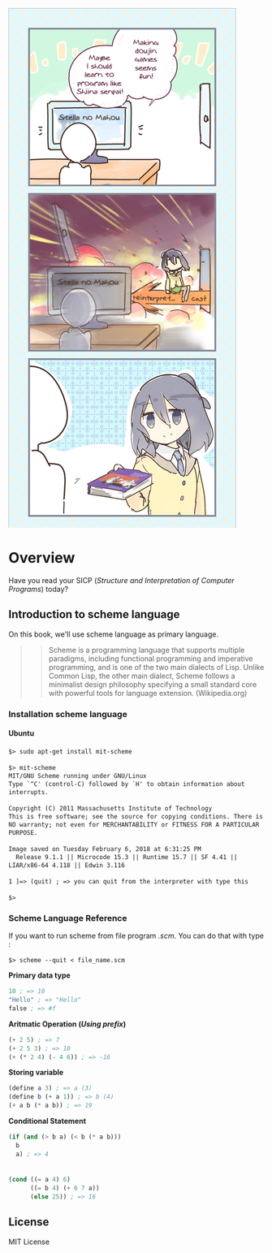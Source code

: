 ![image.jpg](assets/Murakami_Shiina_SICP.jpg)

# Overview
Have you read your SICP (*Structure and Interpretation of Computer Programs*) today?

## Introduction to scheme language
On this book, we'll use scheme language as primary language.

>> Scheme is a programming language that supports multiple paradigms, including functional programming and imperative programming, and is one of the two main dialects of Lisp. Unlike Common Lisp, the other main dialect, Scheme follows a minimalist design philosophy specifying a small standard core with powerful tools for language extension. (Wikipedia.org)

### Installation scheme language
#### Ubuntu
```
$> sudo apt-get install mit-scheme

$> mit-scheme
MIT/GNU Scheme running under GNU/Linux
Type `^C' (control-C) followed by `H' to obtain information about interrupts.

Copyright (C) 2011 Massachusetts Institute of Technology
This is free software; see the source for copying conditions. There is NO warranty; not even for MERCHANTABILITY or FITNESS FOR A PARTICULAR
PURPOSE.

Image saved on Tuesday February 6, 2018 at 6:31:25 PM
  Release 9.1.1 || Microcode 15.3 || Runtime 15.7 || SF 4.41 || LIAR/x86-64 4.118 || Edwin 3.116

1 ]=> (quit) ; => you can quit from the interpreter with type this

$>
```

### Scheme Language Reference
If you want to run scheme from file program *.scm*. You can do that with type :
```
$> scheme --quit < file_name.scm
```

**Primary data type**
```scheme
10 ; => 10
"Hello" ; => "Hello"
false ; => #f
```

**Aritmatic Operation (*Using prefix*)**
```scheme
(+ 2 5) ; => 7
(+ 2 5 3) ; => 10
(+ (* 2 4) (- 4 6)) ; => -16
```

**Storing variable**
```scheme
(define a 3) ; => a (3)
(define b (+ a 1)) ; => b (4)
(+ a b (* a b)) ; => 19
```

**Conditional Statement**
```scheme
(if (and (> b a) (< b (* a b)))
  b
  a) ; => 4


(cond ((= a 4) 6)
      ((= b 4) (+ 6 7 a))
      (else 25)) ; => 16
```

## License
MIT License




